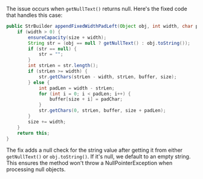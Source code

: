 The issue occurs when `getNullText()` returns null. Here's the fixed code that handles this case:

```java
public StrBuilder appendFixedWidthPadLeft(Object obj, int width, char padChar) {
    if (width > 0) {
        ensureCapacity(size + width);
        String str = (obj == null ? getNullText() : obj.toString());
        if (str == null) {
            str = "";
        }
        int strLen = str.length();
        if (strLen >= width) {
            str.getChars(strLen - width, strLen, buffer, size);
        } else {
            int padLen = width - strLen;
            for (int i = 0; i < padLen; i++) {
                buffer[size + i] = padChar;
            }
            str.getChars(0, strLen, buffer, size + padLen);
        }
        size += width;
    }
    return this;
}
```

The fix adds a null check for the string value after getting it from either `getNullText()` or `obj.toString()`. If it's null, we default to an empty string. This ensures the method won't throw a NullPointerException when processing null objects.